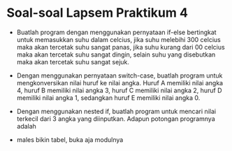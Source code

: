 # Soal-soal Lapsem Praktikum 4

- Buatlah program dengan menggunakan pernyataan if-else bertingkat untuk
memasukkan suhu dalam celcius, jika suhu melebihi 300
celcius maka akan
tercetak suhu sangat panas, jika suhu kurang dari 00
celcius maka akan tercetak
suhu sangat dingin, selain suhu yang disebutkan maka akan tercetak suhu sangat
sejuk.

- Dengan menggunakan pernyataan switch-case, buatlah program untuk
mengkonversikan nilai huruf ke nilai angka. Huruf A memiliki nilai angka 4,
huruf B memiliki nilai angka 3, huruf C memiliki nilai angka 2, huruf D memiliki
nilai angka 1, sedangkan huruf E memiliki nilai angka 0.

- Dengan menggunakan nested if, buatlah program untuk mencari nilai terkecil dari
3 angka yang diinputkan. Adapun potongan programnya adalah

- males bikin tabel, buka aja modulnya